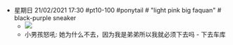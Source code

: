 - 星期日 21/02/2021 17:30 #pt10-100 #ponytail # "light pink big faquan" # black-purple sneaker
    - ![](https://firebasestorage.googleapis.com/v0/b/firescript-577a2.appspot.com/o/imgs%2Fapp%2FXELiu-NovaKG%2Ft5yTbMBDvC.jpg?alt=media&token=93700845-ab91-4375-b931-7f5de51500b7)
    - 小男孩怒吼: 她为什么不去，因为我是弟弟所以我就必须下去吗 - 下去车库
